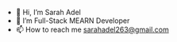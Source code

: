 - 👋 Hi, I’m Sarah Adel
- 👀 I’m Full-Stack MEARN Developer
- 📫 How to reach me sarahadel263@gmail.com


<!---
SarahAdel66/SarahAdel66 is a ✨ special ✨ repository because its `README.md` (this file) appears on your GitHub profile.
You can click the Preview link to take a look at your changes.
--->
